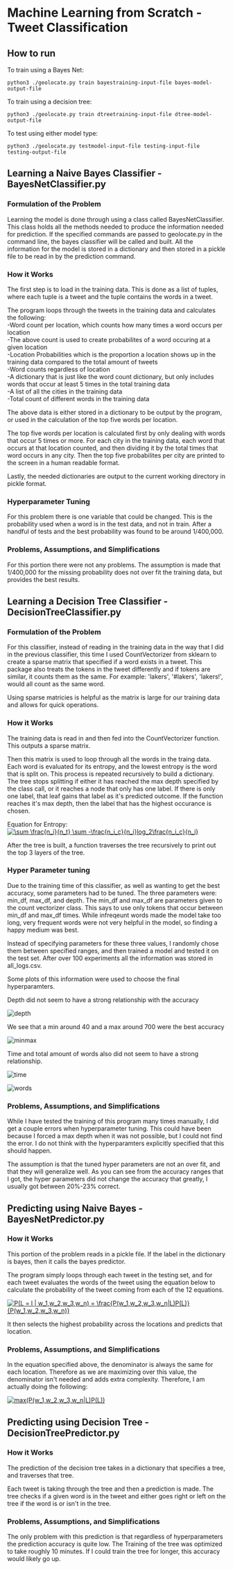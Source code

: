 # Machine Learning from Scratch - Tweet Classification

## How to run

To train using a Bayes Net:
```
python3 ./geolocate.py train bayestraining-input-file bayes-model-output-file
```

To train using a decision tree:
```
python3 ./geolocate.py train dtreetraining-input-file dtree-model-output-file
```

To test using either model type:
```
python3 ./geolocate.py testmodel-input-file testing-input-file testing-output-file
```

## Learning a Naive Bayes Classifier - BayesNetClassifier.py

### Formulation of the Problem

Learning the model is done through using a class called BayesNetClassifier. This class holds all the methods needed to produce the information needed for prediction. If the specified commands are passed to geolocate.py in the command line, the bayes classifier will be called and built. All the information for the model is stored in a dictionary and then stored in a pickle file to be read in by the prediction command.

### How it Works

The first step is to load in the training data. This is done as a list of tuples, where each tuple is a tweet and the tuple contains the words in a tweet.

The program loops through the tweets in the training data and calculates the following:  
-Word count per location, which counts how many times a word occurs per location  
-The above count is used to create probabilites of a word occuring at a given location  
-Location Probabilities which is the proportion a location shows up in the training data compared to the total amount of tweets  
-Word counts regardless of location  
-A dictionary that is just like the word count dictionary, but only includes words that occur at least 5 times in the total training data  
-A list of all the cities in the training data  
-Total count of different words in the training data  

The above data is either stored in a dictionary to be output by the program, or used in the calculation of the top five words per location.

The top five words per location is calculated first by only dealing with words that occur 5 times or more. For each city in the training data, each word that occurs at that location counted, and then dividing it by the total times that word occurs in any city. Then the top five probabilites per city are printed to the screen in a human readable format.

Lastly, the needed dictionaries are output to the current working directory in pickle format.

### Hyperparameter Tuning

For this problem there is one variable that could be changed. This is the probability used when a word is in the test data, and not in train. After a handful of tests and the best probability was found to be around 1/400,000.

### Problems, Assumptions, and Simplifications

For this portion there were not any problems. The assumption is made that 1/400,000 for the missing probability does not over fit the training data, but provides the best results.

## Learning a Decision Tree Classifier - DecisionTreeClassifier.py

### Formulation of the Problem

For this classifier, instead of reading in the training data in the way that I did in the previous classifier, this time I used CountVectorizer from sklearn to create a sparse matrix that specified if a word exists in a tweet. This package also treats the tokens in the tweet differently and if tokens are similar, it counts them as the same. For example: 'lakers', '#lakers', 'lakers!', would all count as the same word. 

Using sparse matricies is helpful as the matrix is large for our training data and allows for quick operations. 

### How it Works

The training data is read in and then fed into the CountVectorizer function. This outputs a sparse matrix.

Then this matrix is used to loop through all the words in the traing data. Each word is evaluated for its entropy, and the lowest entropy is the word that is split on. This process is repeated recursively to build a dictionary. The tree stops splitting if either it has reached the max depth specified by the class call, or it reaches a node that only has one label. If there is only one label, that leaf gains that label as it's predicted outcome. If the function reaches it's max depth, then the label that has the highest occurance is chosen.

Equation for Entropy:  
<a href="https://www.codecogs.com/eqnedit.php?latex=\sum&space;\frac{n_i}{n_t}&space;\sum&space;-\frac{n_i_c}{n_i}log_2\frac{n_i_c}{n_i}" target="_blank"><img src="https://latex.codecogs.com/gif.latex?\sum&space;\frac{n_i}{n_t}&space;\sum&space;-\frac{n_i_c}{n_i}log_2\frac{n_i_c}{n_i}" title="\sum \frac{n_i}{n_t} \sum -\frac{n_i_c}{n_i}log_2\frac{n_i_c}{n_i}"/></a>

After the tree is built, a function traverses the tree recursively to print out the top 3 layers of the tree. 

### Hyper Parameter tuning

Due to the training time of this classifier, as well as wanting to get the best accuracy, some parameters had to be tuned. The three parameters were: min_df, max_df, and depth. The min_df and max_df are parameters given to the count vectorizer class. This says to use only tokens that occur between min_df and max_df times. While infreqeunt words made the model take too long, very frequent words were not very helpful in the model, so finding a happy medium was best.

Instead of specifying parameters for these three values, I randomly chose them between specified ranges, and then trained a model and tested it on the test set. After over 100 experiments all the information was stored in all_logs.csv.

Some plots of this information were used to choose the final hyperparamters.

Depth did not seem to have a strong relationship with the accuracy

![depth](/images/depth.png)

We see that a min around 40 and a max around 700 were the best accuracy

![minmax](/images/min_max.png)

Time and total amount of words also did not seem to have a strong relationship.

![time](/images/time.png)

![words](/images/words.png)

### Problems, Assumptions, and Simplifications

While I have tested the training of this program many times manually, I did get a couple errors when hyperparameter tuning. This could have been because I forced a max depth when it was not possible, but I could not find the error. I do not think with the hyperparamters explicitly specified that this should happen.

The assumption is that the tuned hyper parameters are not an over fit, and that they will generalize well. As you can see from the accuracy ranges that I got, the hyper parameters did not change the accuracy that greatly, I usually got between 20%-23% correct.

## Predicting using Naive Bayes - BayesNetPredictor.py

### How it Works

This portion of the problem reads in a pickle file. If the label in the dictionary is bayes, then it calls the bayes predictor. 

The program simply loops through each tweet in the testing set, and for each tweet evaluates the words of the tweet using the equation below to calculate the probability of the tweet coming from each of the 12 equations.  

<a href="https://www.codecogs.com/eqnedit.php?latex=P(L&space;=&space;l&space;|&space;w_1,w_2,w_3,w_n)&space;=&space;\frac{P(w_1,w_2,w_3,w_n|L)P(L)}{P(w_1,w_2,w_3,w_n)}" target="_blank"><img src="https://latex.codecogs.com/gif.latex?P(L&space;=&space;l&space;|&space;w_1,w_2,w_3,w_n)&space;=&space;\frac{P(w_1,w_2,w_3,w_n|L)P(L)}{P(w_1,w_2,w_3,w_n)}" title="P(L = l | w_1,w_2,w_3,w_n) = \frac{P(w_1,w_2,w_3,w_n|L)P(L)}{P(w_1,w_2,w_3,w_n)}" /></a>

It then selects the highest probability across the locations and predicts that location. 

### Problems, Assumptions, and Simplifications

In the equation specified above, the denominator is always the same for each location. Therefore as we are maximizing over this value, the denominator isn't needed and adds extra complexity. Therefore, I am actually doing the following:  

<a href="https://www.codecogs.com/eqnedit.php?latex=max(P(w_1,w_2,w_3,w_n|L)P(L))" target="_blank"><img src="https://latex.codecogs.com/gif.latex?max(P(w_1,w_2,w_3,w_n|L)P(L))" title="max(P(w_1,w_2,w_3,w_n|L)P(L))" /></a>

## Predicting using Decision Tree - DecisionTreePredictor.py

### How it Works

The prediction of the decision tree takes in a dictionary that specifies a tree, and traverses that tree. 

Each tweet is taking through the tree and then a prediction is made. The tree checks if a given word is in the tweet and either goes right or left on the tree if the word is or isn't in the tree. 

### Problems, Assumptions, and Simplifications

The only problem with this prediction is that regardless of hyperparameters the prediction accuracy is quite low. The Training of the tree was optimized to take roughly 10 minutes. If I could train the tree for longer, this accuracy would likely go up.
